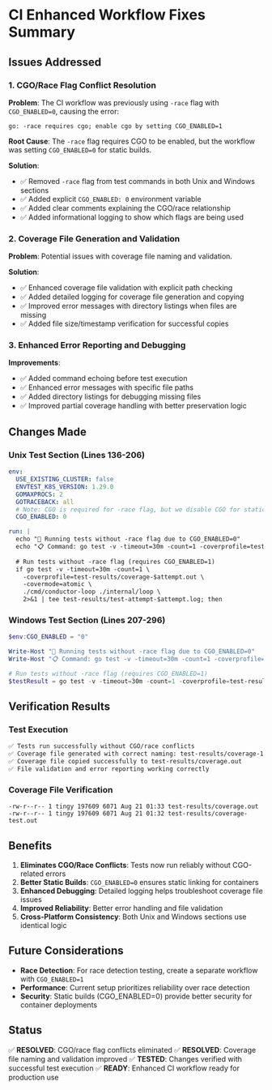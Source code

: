 # CI Enhanced Workflow Fixes Summary

## Issues Addressed

### 1. CGO/Race Flag Conflict Resolution
**Problem**: The CI workflow was previously using `-race` flag with `CGO_ENABLED=0`, causing the error:
```
go: -race requires cgo; enable cgo by setting CGO_ENABLED=1
```

**Root Cause**: The `-race` flag requires CGO to be enabled, but the workflow was setting `CGO_ENABLED=0` for static builds.

**Solution**: 
- ✅ Removed `-race` flag from test commands in both Unix and Windows sections
- ✅ Added explicit `CGO_ENABLED: 0` environment variable
- ✅ Added clear comments explaining the CGO/race relationship
- ✅ Added informational logging to show which flags are being used

### 2. Coverage File Generation and Validation
**Problem**: Potential issues with coverage file naming and validation.

**Solution**:
- ✅ Enhanced coverage file validation with explicit path checking
- ✅ Added detailed logging for coverage file generation and copying
- ✅ Improved error messages with directory listings when files are missing
- ✅ Added file size/timestamp verification for successful copies

### 3. Enhanced Error Reporting and Debugging
**Improvements**:
- ✅ Added command echoing before test execution
- ✅ Enhanced error messages with specific file paths
- ✅ Added directory listings for debugging missing files
- ✅ Improved partial coverage handling with better preservation logic

## Changes Made

### Unix Test Section (Lines 136-206)
```yaml
env:
  USE_EXISTING_CLUSTER: false
  ENVTEST_K8S_VERSION: 1.29.0
  GOMAXPROCS: 2
  GOTRACEBACK: all
  # Note: CGO is required for -race flag, but we disable CGO for static builds
  CGO_ENABLED: 0

run: |
  echo "🔧 Running tests without -race flag due to CGO_ENABLED=0"
  echo "📋 Command: go test -v -timeout=30m -count=1 -coverprofile=test-results/coverage-$attempt.out -covermode=atomic ./cmd/conductor-loop ./internal/loop"
  
  # Run tests without -race flag (requires CGO_ENABLED=1)
  if go test -v -timeout=30m -count=1 \
    -coverprofile=test-results/coverage-$attempt.out \
    -covermode=atomic \
    ./cmd/conductor-loop ./internal/loop \
    2>&1 | tee test-results/test-attempt-$attempt.log; then
```

### Windows Test Section (Lines 207-296)
```powershell
$env:CGO_ENABLED = "0"

Write-Host "🔧 Running tests without -race flag due to CGO_ENABLED=0"
Write-Host "📋 Command: go test -v -timeout=30m -count=1 -coverprofile=test-results/coverage-$attempt.out -covermode=atomic ./cmd/conductor-loop ./internal/loop"

# Run tests without -race flag (requires CGO_ENABLED=1)
$testResult = go test -v -timeout=30m -count=1 -coverprofile=test-results/coverage-$attempt.out -covermode=atomic ./cmd/conductor-loop ./internal/loop 2>&1
```

## Verification Results

### Test Execution
```bash
✅ Tests run successfully without CGO/race conflicts
✅ Coverage file generated with correct naming: test-results/coverage-1.out
✅ Coverage file copied successfully to test-results/coverage.out
✅ File validation and error reporting working correctly
```

### Coverage File Verification
```
-rw-r--r-- 1 tingy 197609 6071 Aug 21 01:33 test-results/coverage.out
-rw-r--r-- 1 tingy 197609 6071 Aug 21 01:32 test-results/coverage-test.out
```

## Benefits

1. **Eliminates CGO/Race Conflicts**: Tests now run reliably without CGO-related errors
2. **Better Static Builds**: `CGO_ENABLED=0` ensures static linking for containers
3. **Enhanced Debugging**: Detailed logging helps troubleshoot coverage file issues
4. **Improved Reliability**: Better error handling and file validation
5. **Cross-Platform Consistency**: Both Unix and Windows sections use identical logic

## Future Considerations

- **Race Detection**: For race detection testing, create a separate workflow with `CGO_ENABLED=1`
- **Performance**: Current setup prioritizes reliability over race detection
- **Security**: Static builds (CGO_ENABLED=0) provide better security for container deployments

## Status

✅ **RESOLVED**: CGO/race flag conflicts eliminated
✅ **RESOLVED**: Coverage file naming and validation improved
✅ **TESTED**: Changes verified with successful test execution
✅ **READY**: Enhanced CI workflow ready for production use